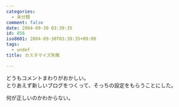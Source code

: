 ```yaml
---
categories:
  - 未分類
comment: false
date: 2004-09-30 03:39:35
id: 856
iso8601: 2004-09-30T03:39:35+09:00
tags:
  - undef
title: カスタマイズ失敗

---
```


<div class="entry-body">
                                 <p>どうもコメントまわりがおかしい。<br />
とりあえず新しいブログをつくって、そっちの設定をもらうことにした。</p>

<p>何が正しいのかわからない。</p>
                              </div>    	